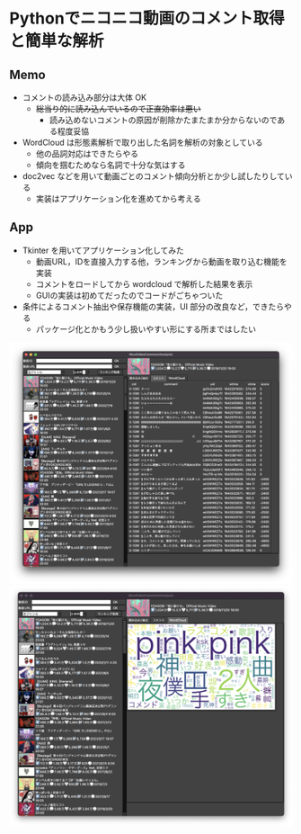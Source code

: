 # Pythonでニコニコ動画のコメント取得と簡単な解析

## Memo
- コメントの読み込み部分は大体 OK
    - ~~総当り的に読み込んでいるので正直効率は悪い~~
        - 読み込めないコメントの原因が削除かたまたまか分からないのである程度妥協
- WordCloud は形態素解析で取り出した名詞を解析の対象としている
    - 他の品詞対応はできたらやる
    - 傾向を掴むためなら名詞で十分な気はする
- doc2vec などを用いて動画ごとのコメント傾向分析とか少し試したりしている
    - 実装はアプリケーション化を進めてから考える

## App
- Tkinter を用いてアプリケーション化してみた
    - 動画URL，IDを直接入力する他，ランキングから動画を取り込む機能を実装
    - コメントをロードしてから wordcloud で解析した結果を表示
    - GUIの実装は初めてだったのでコードがごちゃついた
- 条件によるコメント抽出や保存機能の実装，UI 部分の改良など，できたらやる
    - パッケージ化とかもう少し扱いやすい形にする所まではしたい

![アプリ実行例 コメント](img/app_ss1.png)
![アプリ実行例 WordCloud](img/app_ss2.png)
